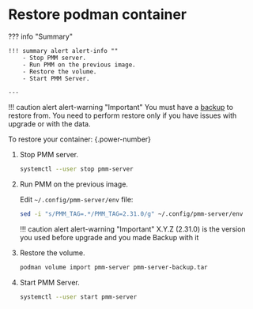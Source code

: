 # Restore podman container


??? info "Summary"

    !!! summary alert alert-info ""
        - Stop PMM server.
        - Run PMM on the previous image.
        - Restore the volume.
        - Start PMM Server.

    ---

!!! caution alert alert-warning "Important"
    You must have a [backup](backup_container_podman.md) to restore from.
    You need to perform restore only if you have issues with upgrade or with the data.

To restore your container:
{.power-number}

1. Stop PMM server.

    ```sh
    systemctl --user stop pmm-server
    ```

2. Run PMM on the previous image.

    Edit `~/.config/pmm-server/env` file:

    ```sh
    sed -i "s/PMM_TAG=.*/PMM_TAG=2.31.0/g" ~/.config/pmm-server/env
    ```

    !!! caution alert alert-warning "Important"
        X.Y.Z (2.31.0) is the version you used before upgrade and you made Backup with it

3. Restore the volume.

    ```sh
    podman volume import pmm-server pmm-server-backup.tar
    ```

4. Start PMM Server.

    ```sh
    systemctl --user start pmm-server
    ```

    <div hidden>
    sleep 30
    timeout 60 podman wait --condition=running pmm-server
    ```
    </div>


